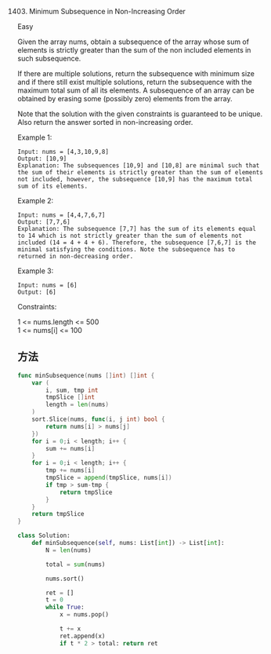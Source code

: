 1403. Minimum Subsequence in Non-Increasing Order


Easy


Given the array nums, obtain a subsequence of the array whose sum of elements is strictly greater than the sum of the non included elements in such subsequence. 

If there are multiple solutions, return the subsequence with minimum size and if there still exist multiple solutions, return the subsequence with the maximum total sum of all its elements. A subsequence of an array can be obtained by erasing some (possibly zero) elements from the array. 

Note that the solution with the given constraints is guaranteed to be unique. Also return the answer sorted in non-increasing order.

 

Example 1:

```
Input: nums = [4,3,10,9,8]
Output: [10,9] 
Explanation: The subsequences [10,9] and [10,8] are minimal such that the sum of their elements is strictly greater than the sum of elements not included, however, the subsequence [10,9] has the maximum total sum of its elements. 
```

Example 2:

```
Input: nums = [4,4,7,6,7]
Output: [7,7,6] 
Explanation: The subsequence [7,7] has the sum of its elements equal to 14 which is not strictly greater than the sum of elements not included (14 = 4 + 4 + 6). Therefore, the subsequence [7,6,7] is the minimal satisfying the conditions. Note the subsequence has to returned in non-decreasing order.  
```

Example 3:

```
Input: nums = [6]
Output: [6]
```
 

Constraints:

1 <= nums.length <= 500  
1 <= nums[i] <= 100


## 方法

```go
func minSubsequence(nums []int) []int {
    var (
        i, sum, tmp int
        tmpSlice []int
        length = len(nums)
    )
    sort.Slice(nums, func(i, j int) bool {
        return nums[i] > nums[j]
    })
    for i = 0;i < length; i++ {
        sum += nums[i]
    }
    for i = 0;i < length; i++ {
        tmp += nums[i]
        tmpSlice = append(tmpSlice, nums[i])
        if tmp > sum-tmp {
            return tmpSlice
        }
    }
    return tmpSlice
}
```



```python
class Solution:
    def minSubsequence(self, nums: List[int]) -> List[int]:
        N = len(nums)

        total = sum(nums)

        nums.sort()

        ret = []
        t = 0
        while True:
            x = nums.pop()

            t += x
            ret.append(x)
            if t * 2 > total: return ret
```